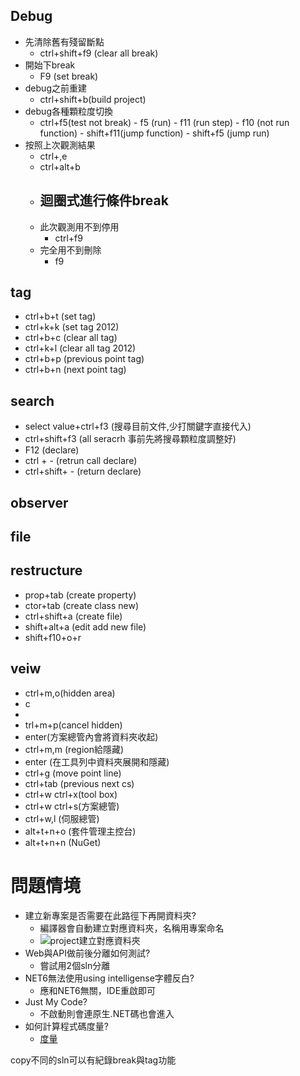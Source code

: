 

## Debug
- 先清除舊有殘留斷點 
    - ctrl+shift+f9 (clear all break)
- 開始下break
     - F9 (set break)
- debug之前重建
     - ctrl+shift+b(build project) 
- debug各種顆粒度切換
     - ctrl+f5(test not break)
	  - f5 (run)
	  - f11 (run step)
	  - f10 (not run function)
	  - shift+f11(jump function)
	  - shift+f5 (jump run)
- 按照上次觀測結果
  - ctrl+\,e
  - ctrl+alt+b
  - 迴圈式進行條件break
    - 
  - 此次觀測用不到停用
    - ctrl+f9
  - 完全用不到刪除
    - f9

 


  
  
## tag
  - ctrl+b+t (set tag)
  - ctrl+k+k (set tag 2012)
  - ctrl+b+c (clear all tag)
  - ctrl+k+l (clear all tag 2012)
  - ctrl+b+p (previous point tag)
  - ctrl+b+n (next point tag)
## search
- select value+ctrl+f3 (搜尋目前文件,少打關鍵字直接代入) 
- ctrl+shift+f3 (all seracrh 事前先將搜尋顆粒度調整好)
- F12 (declare)
- ctrl + - (retrun call declare)
- ctrl+shift+ - (return declare)
## observer

## file 

## restructure
  - prop+tab (create property)
  - ctor+tab (create class new)
  - ctrl+shift+a (create file)
  - shift+alt+a (edit add new file)
  - shift+f10+o+r

## veiw
- ctrl+m,o(hidden area)
- c
- 
- trl+m+p(cancel hidden)
- enter(方案總管內會將資料夾收起)
- ctrl+m,m (region給隱藏)
- enter (在工具列中資料夾展開和隱藏)
- ctrl+g (move point line)
- ctrl+tab (previous next cs) 
- ctrl+w ctrl+x(tool box)
- ctrl+w ctrl+s(方案總管)
- ctrl+w,l (伺服總管)
- alt+t+n+o (套件管理主控台)
- alt+t+n+n (NuGet) 






 

# 問題情境
- 建立新專案是否需要在此路徑下再開資料夾?
  - 編譯器會自動建立對應資料夾，名稱用專案命名
  - ![project建立對應資料夾](https://i.imgur.com/RezAS8T.png)
- Web與API做前後分離如何測試?
  - 嘗試用2個sln分離
- NET6無法使用using intelligense字體反白?
  - 應和NET6無關，IDE重啟即可 
- Just My Code?
  - 不啟動則會連原生.NET碼也會進入 
- 如何計算程式碼度量?
  - [度量](https://ithelp.ithome.com.tw/articles/10078641)

copy不同的sln可以有紀錄break與tag功能
